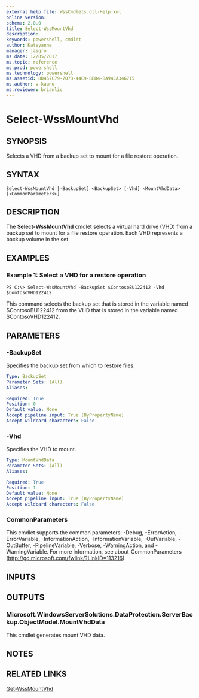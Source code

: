 ```yaml
---
external help file: WssCmdlets.dll-Help.xml
online version: 
schema: 2.0.0
title: Select-WssMountVhd
description: 
keywords: powershell, cmdlet
author: Kateyanne
manager: jasgro
ms.date: 12/05/2017
ms.topic: reference
ms.prod: powershell
ms.technology: powershell
ms.assetid: BD457C79-7073-44C9-BED4-BA94CA346715
ms.author: v-kaunu
ms.reviewer: brianlic
---
```


# Select-WssMountVhd

## SYNOPSIS
Selects a VHD from a backup set to mount for a file restore operation.

## SYNTAX

```
Select-WssMountVhd [-BackupSet] <BackupSet> [-Vhd] <MountVhdData> [<CommonParameters>]
```

## DESCRIPTION
The **Select-WssMountVhd** cmdlet selects a virtual hard drive (VHD) from a backup set to mount for a file restore operation.
Each VHD represents a backup volume in the set.

## EXAMPLES

### Example 1: Select a VHD for a restore operation
```
PS C:\> Select-WssMountVhd -BackupSet $ContosoBU122412 -Vhd $ContosoVHD122412
```

This command selects the backup set that is stored in the variable named $ContosoBU122412 from the VHD that is stored in the variable named $ContosoVHD122412.

## PARAMETERS

### -BackupSet
Specifies the backup set from which to restore files.

```yaml
Type: BackupSet
Parameter Sets: (All)
Aliases: 

Required: True
Position: 0
Default value: None
Accept pipeline input: True (ByPropertyName)
Accept wildcard characters: False
```

### -Vhd
Specifies the VHD to mount.

```yaml
Type: MountVhdData
Parameter Sets: (All)
Aliases: 

Required: True
Position: 1
Default value: None
Accept pipeline input: True (ByPropertyName)
Accept wildcard characters: False
```

### CommonParameters
This cmdlet supports the common parameters: -Debug, -ErrorAction, -ErrorVariable, -InformationAction, -InformationVariable, -OutVariable, -OutBuffer, -PipelineVariable, -Verbose, -WarningAction, and -WarningVariable. For more information, see about_CommonParameters (http://go.microsoft.com/fwlink/?LinkID=113216).

## INPUTS

## OUTPUTS

### Microsoft.WindowsServerSolutions.DataProtection.ServerBackup.ObjectModel.MountVhdData
This cmdlet generates mount VHD data.

## NOTES

## RELATED LINKS

[Get-WssMountVhd](./Get-WssMountVhd.md)

